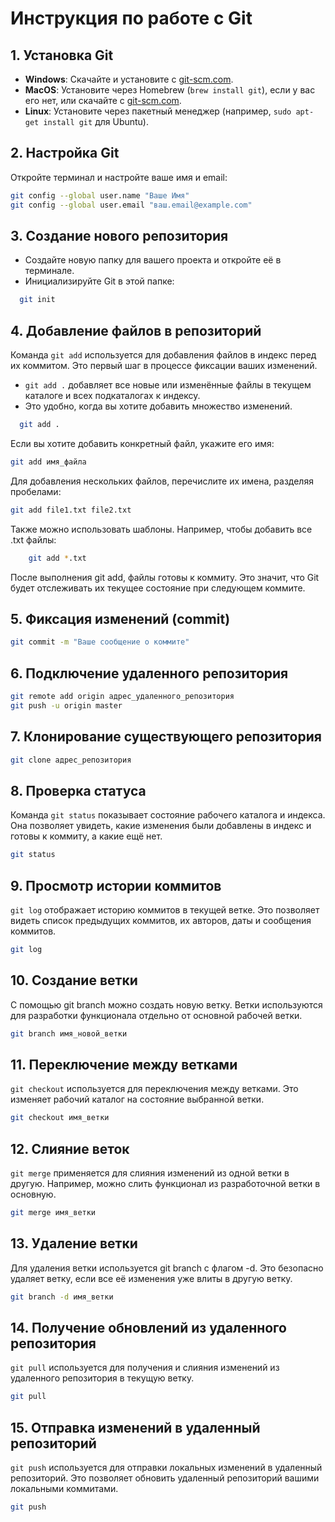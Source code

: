 # Инструкция по работе с Git

## 1. Установка Git
- **Windows**: Скачайте и установите с [git-scm.com](https://git-scm.com/download/win).
- **MacOS**: Установите через Homebrew (`brew install git`), 
    если у вас его нет, или скачайте с [git-scm.com](https://git-scm.com/download/mac).
- **Linux**: Установите через пакетный менеджер (например, `sudo apt-get install git` для Ubuntu).

## 2. Настройка Git
Откройте терминал и настройте ваше имя и email:
```bash
git config --global user.name "Ваше Имя"
git config --global user.email "ваш.email@example.com"
```

## 3. Создание нового репозитория
- Создайте новую папку для вашего проекта и откройте её в терминале.
- Инициализируйте Git в этой папке:
```bash
  git init
```

## 4. Добавление файлов в репозиторий

Команда `git add` используется для добавления файлов в индекс перед их коммитом. 
Это первый шаг в процессе фиксации ваших изменений.

- `git add .` добавляет все новые или изменённые файлы в текущем каталоге и всех подкаталогах к индексу. 
- Это удобно, когда вы хотите добавить множество изменений.

```bash
  git add .
```
Если вы хотите добавить конкретный файл, укажите его имя:

```bash
git add имя_файла
```
Для добавления нескольких файлов, перечислите их имена, разделяя пробелами:

```bash
git add file1.txt file2.txt
```

Также можно использовать шаблоны. Например, чтобы добавить все .txt файлы:

```bash
    git add *.txt
```

После выполнения git add, файлы готовы к коммиту. Это значит, 
что Git будет отслеживать их текущее состояние при следующем коммите.

## 5. Фиксация изменений (commit)
```bash
git commit -m "Ваше сообщение о коммите"
```

## 6. Подключение удаленного репозитория
```bash
git remote add origin адрес_удаленного_репозитория
git push -u origin master
```

## 7. Клонирование существующего репозитория
```bash
git clone адрес_репозитория
```

## 8. Проверка статуса
Команда `git status` показывает состояние рабочего каталога и индекса. Она позволяет увидеть, 
какие изменения были добавлены в индекс и готовы к коммиту, а какие ещё нет.

```bash
git status
```

## 9. Просмотр истории коммитов
`git log` отображает историю коммитов в текущей ветке. Это позволяет видеть список предыдущих коммитов, 
их авторов, даты и сообщения коммитов.
```bash
git log
```

## 10. Создание ветки
С помощью git branch можно создать новую ветку. Ветки используются для разработки функционала отдельно
от основной рабочей ветки.
```bash
git branch имя_новой_ветки
```

## 11. Переключение между ветками
`git checkout` используется для переключения между ветками. Это изменяет рабочий каталог на состояние выбранной ветки.
```bash
git checkout имя_ветки
```

## 12. Слияние веток
`git merge` применяется для слияния изменений из одной ветки в другую. Например, 
можно слить функционал из разработочной ветки в основную.
```bash
git merge имя_ветки
```

## 13. Удаление ветки
Для удаления ветки используется git branch с флагом -d. Это безопасно удаляет ветку, 
если все её изменения уже влиты в другую ветку.
```bash
git branch -d имя_ветки
```

## 14. Получение обновлений из удаленного репозитория
`git pull` используется для получения и слияния изменений из удаленного репозитория в текущую ветку.
```bash
git pull
```

## 15. Отправка изменений в удаленный репозиторий
`git push` используется для отправки локальных изменений в удаленный репозиторий.
Это позволяет обновить удаленный репозиторий вашими локальными коммитами.
```bash
git push
```
